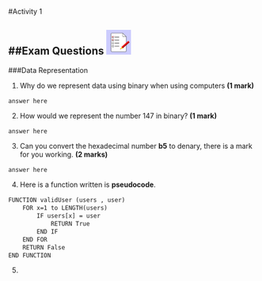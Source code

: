 #Activity 1 

##Exam Questions <img src="../../Resources/exam.png" width=50px alt="Tick Sheet">
---

###Data Representation

1. Why do we represent data using binary when using computers **(1 mark)** 
```
answer here
```
2. How would we represent the number 147 in binary? **(1 mark)**
```
answer here
```
3. Can you convert the hexadecimal number **b5** to denary, there is a mark for you working. **(2 marks)**
```
answer here
```
4. Here is a function written is **pseudocode**.
```
FUNCTION validUser (users , user)
    FOR x=1 to LENGTH(users)
        IF users[x] = user
			RETURN True
		END IF
	END FOR
	RETURN False
END FUNCTION
```
5.
